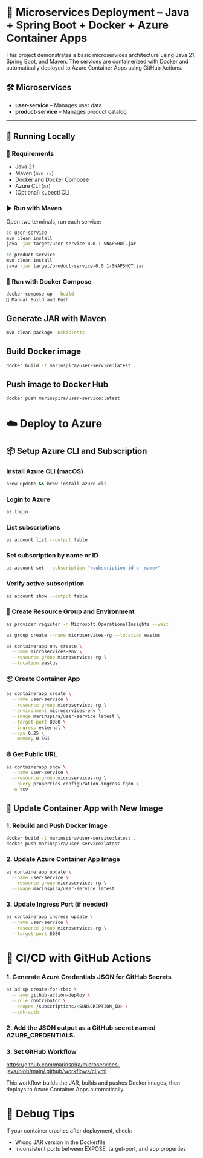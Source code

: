 # 🧩 Microservices Deployment – Java + Spring Boot + Docker + Azure Container Apps

This project demonstrates a basic microservices architecture using Java 21, Spring Boot, and Maven. The services are containerized with Docker and automatically deployed to Azure Container Apps using GitHub Actions.

## 🛠️ Microservices

- **user-service** – Manages user data
- **product-service** – Manages product catalog

---

## 🚀 Running Locally

### 🔧 Requirements

- Java 21
- Maven (`mvn -v`)
- Docker and Docker Compose
- Azure CLI (`az`)
- (Optional) kubectl CLI

### ▶️ Run with Maven

Open two terminals, run each service:

```bash
cd user-service
mvn clean install
java -jar target/user-service-0.0.1-SNAPSHOT.jar
```
```bash
cd product-service
mvn clean install
java -jar target/product-service-0.0.1-SNAPSHOT.jar
```
### 🐳 Run with Docker Compose

```bash
docker compose up --build
🧪 Manual Build and Push
```

## Generate JAR with Maven
```bash
mvn clean package -DskipTests
```

## Build Docker image
```bash
docker build -t marinspira/user-service:latest .
```

## Push image to Docker Hub
```bash
docker push marinspira/user-service:latest
```

# ☁️ Deploy to Azure
## 📦 Setup Azure CLI and Subscription

### Install Azure CLI (macOS)
```bash
brew update && brew install azure-cli
```

### Login to Azure
```bash
az login
```

### List subscriptions
```bash
az account list --output table
```

### Set subscription by name or ID
```bash
az account set --subscription "<subscription-id-or-name>"
```

### Verify active subscription
```bash
az account show --output table
```

### 📌 Create Resource Group and Environment
```bash
az provider register -n Microsoft.OperationalInsights --wait
```
```bash
az group create --name microservices-rg --location eastus
```
```bash
az containerapp env create \
  --name microservices-env \
  --resource-group microservices-rg \
  --location eastus
  ```

### 📦 Create Container App
```bash
az containerapp create \
  --name user-service \
  --resource-group microservices-rg \
  --environment microservices-env \
  --image marinspira/user-service:latest \
  --target-port 8080 \
  --ingress external \
  --cpu 0.25 \
  --memory 0.5Gi
  ```

### 🌐 Get Public URL
```bash
az containerapp show \
  --name user-service \
  --resource-group microservices-rg \
  --query properties.configuration.ingress.fqdn \
  -o tsv
  ```

## 🔁 Update Container App with New Image
### 1. Rebuild and Push Docker Image
```bash
docker build -t marinspira/user-service:latest .
docker push marinspira/user-service:latest
```
### 2. Update Azure Container App Image
```bash
az containerapp update \
  --name user-service \
  --resource-group microservices-rg \
  --image marinspira/user-service:latest
  ```
### 3. Update Ingress Port (if needed)
```bash
az containerapp ingress update \
  --name user-service \
  --resource-group microservices-rg \
  --target-port 8080
  ```

# 🤖 CI/CD with GitHub Actions
### 1. Generate Azure Credentials JSON for GitHub Secrets
```bash
az ad sp create-for-rbac \
  --name github-action-deploy \
  --role contributor \
  --scopes /subscriptions/<SUBSCRIPTION_ID> \
  --sdk-auth
  ```

### 2. Add the JSON output as a GitHub secret named AZURE_CREDENTIALS.

### 3. Set GitHub Workflow 
https://github.com/marinspira/microservices-java/blob/main/.github/workflows/ci.yml

This workflow builds the JAR, builds and pushes Docker images, then deploys to Azure Container Apps automatically.
# 🐞 Debug Tips
If your container crashes after deployment, check:

 - Wrong JAR version in the Dockerfile 
 - Inconsistent ports between EXPOSE, target-port, and app properties